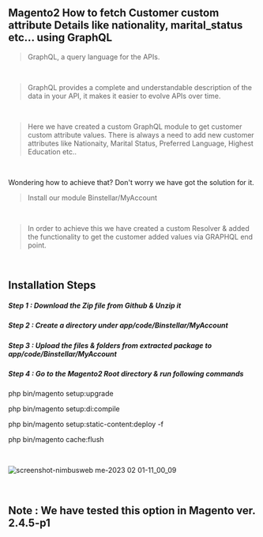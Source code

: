 ## Magento2 How to fetch Customer custom attribute Details like nationality, marital_status etc... using GraphQL

> GraphQL, a query language for the APIs. 

&nbsp;
&nbsp;

> GraphQL provides a complete and understandable description of the data in your API, it makes it easier to evolve APIs over time.

&nbsp;
&nbsp;

> Here we have created a custom GraphQL module to get customer custom attribute values. There is always a need to add new customer attributes like Nationaity, Marital Status, Preferred Language, Highest Education etc.. 

&nbsp;
&nbsp;

Wondering how to achieve that? Don't worry we have got the solution for it.


> Install our module Binstellar/MyAccount

&nbsp;
&nbsp;

> In order to achieve this we have created a custom Resolver & added the functionality to get the customer added values via GRAPHQL end point.

&nbsp;
&nbsp;

## Installation Steps

##### Step 1 : Download the Zip file from Github & Unzip it
##### Step 2 : Create a directory under app/code/Binstellar/MyAccount
##### Step 3 : Upload the files & folders from extracted package to app/code/Binstellar/MyAccount
##### Step 4 : Go to the Magento2 Root directory & run following commands

php bin/magento setup:upgrade 

php bin/magento setup:di:compile

php bin/magento setup:static-content:deploy -f

php bin/magento cache:flush

&nbsp;
&nbsp;


![screenshot-nimbusweb me-2023 02 01-11_00_09](https://user-images.githubusercontent.com/123800304/215959599-cd832b7f-4c9a-412d-ab01-06a292c9f39a.png)


&nbsp;
&nbsp;


## Note : We have tested this option in Magento ver. 2.4.5-p1
